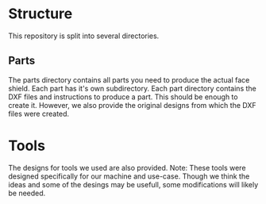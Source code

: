 # Structure
This repository is split into several directories. 

## Parts
The parts directory contains all parts you need to produce the actual face shield. Each part has it's own subdirectory. 
Each part directory contains the DXF files and instructions to produce a part. This should be enough to create it. However, we also provide the original designs from which the DXF files were created. 

# Tools
The designs for tools we used are also provided. Note: These tools were designed specifically for our machine and use-case. Though we think the ideas and some of the desings may be usefull, some modifications will likely be needed. 